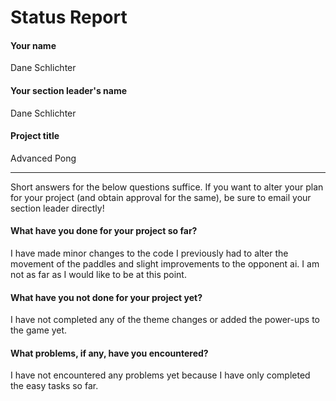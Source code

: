# Status Report

#### Your name

Dane Schlichter

#### Your section leader's name

Dane Schlichter

#### Project title

Advanced Pong

***

Short answers for the below questions suffice. If you want to alter your plan for your project (and obtain approval for the same), be sure to email your section leader directly!

#### What have you done for your project so far?

I have made minor changes to the code I previously had to alter the movement of the paddles and slight improvements to the opponent ai. I am not as far as I would like to be at this point. 

#### What have you not done for your project yet?

I have not completed any of the theme changes or added the power-ups to the game yet.

#### What problems, if any, have you encountered?

I have not encountered any problems yet because I have only completed the easy tasks so far.
